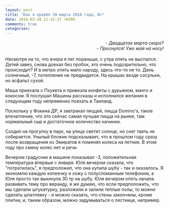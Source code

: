 ```yaml
---
layout: post
title: "Как я провёл 20 марта 2018 года, Вт"
date: 2018-03-20 11:41:27 +0300
comments: true
categories: 
---
```

<div align="right">
<i>- Двадцатое марта скоро?</i><br>
<i>- Проснулся! Уже май на носу!</i><br>
</div><br>
Несмотря на то, что вчера я лег пораньше, с утра опять не выспался. Детей завез, снова доехал без пробок, это очень подозрительно, что происходит? И в метро опять мало народу, здесь что-то не то. День солнечный, -7, потепления не предвидится. На крышах везде сосульки, но асфальт сухой.

Маша приехала с Пхукета и привезла конфеты с дурьяном, манго и кокосом. Я послушал Машины рассказы и исполнился желания в следующем году непременно поехать в Таиланд.

Поскольку у Фокина ДР, я завтракал пиццей, пицца Domino's, такое впечатление, что это сейчас самая лучшая пицца на рынке, там нормальный сыр и достаточное количество начинки.

Сходил на прогулку в парк, на улице светит солнце, но снег таять не собирается. Унылый бложик подсказывает, что в прошлом году сразу после возвращения из Эмиратов я поменял колеса на летние. В этом году про смену колес нет и речи. 

Вечером градусник в машине показывал -3, положительная температура впервые с января. Юля вечером сказала, что "потратилась", я предположил, что она купила шубу - так и оказалось. Я экономлю каждую копеечку и хожу с полусломанным телефоном, а Юля просто так выкинула 30 тр на шубу. Юля вечером опять начала развивать тему про веранду, я же думаю, что если предположить, что мы сделали штукатурку, разложили и залили теплые полы, то можно сделать шпатлевку - и можно сказать, что стены закончены, кроме плитки, и, таким образом, можно задумываться о лестнице, например.